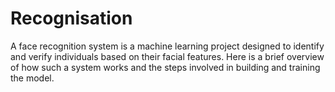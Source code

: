 # Recognisation
A face recognition system is a machine learning project designed to identify and verify individuals based on their facial features. Here is a brief overview of how such a system works and the steps involved in building and training the model.

